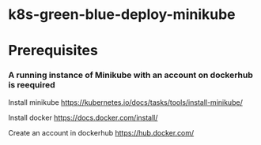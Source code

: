 # k8s-green-blue-deploy-minikube

<h1> Prerequisites </h1>

<h3> A running instance of Minikube with an account on dockerhub is reequired </h3>

Install minikube https://kubernetes.io/docs/tasks/tools/install-minikube/

Install docker https://docs.docker.com/install/

Create an account in dockerhub https://hub.docker.com/
